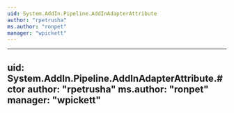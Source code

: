 ```yaml
---
uid: System.AddIn.Pipeline.AddInAdapterAttribute
author: "rpetrusha"
ms.author: "ronpet"
manager: "wpickett"
---
```


---
uid: System.AddIn.Pipeline.AddInAdapterAttribute.#ctor
author: "rpetrusha"
ms.author: "ronpet"
manager: "wpickett"
---
